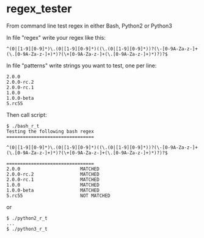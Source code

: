 # regex_tester

From command line test regex in either Bash, Python2 or Python3

In file "regex" write your regex like this:
```
^(0|[1-9][0-9]*)\.(0|[1-9][0-9]*)((\.(0|[1-9][0-9]*))?(\-[0-9A-Za-z-]+(\.[0-9A-Za-z-]+)*)?(\+[0-9A-Za-z-]+(\.[0-9A-Za-z-]+)*)?)?$
```

In file "patterns" write strings you want to test, one per line:
```
2.0.0
2.0.0-rc.2
2.0.0-rc.1
1.0.0
1.0.0-beta
5.rc55
```

Then call script:
```
$ ./bash_r_t 
Testing the following bash regex
================================

^(0|[1-9][0-9]*)\.(0|[1-9][0-9]*)((\.(0|[1-9][0-9]*))?(\-[0-9A-Za-z-]+(\.[0-9A-Za-z-]+)*)?(\+[0-9A-Za-z-]+(\.[0-9A-Za-z-]+)*)?)?$

================================
2.0.0                      MATCHED    
2.0.0-rc.2                 MATCHED    
2.0.0-rc.1                 MATCHED    
1.0.0                      MATCHED    
1.0.0-beta                 MATCHED    
5.rc55                     NOT MATCHED 
```
or
```
$ ./python2_r_t
...
$ ./python3_r_t
```
